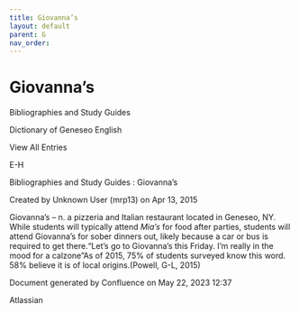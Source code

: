 ```yaml
---
title: Giovanna’s
layout: default
parent: G
nav_order:
---
```


# Giovanna’s

Bibliographies and Study Guides

Dictionary of Geneseo English

View All Entries

E-H

Bibliographies and Study Guides : Giovanna’s

Created by  Unknown User (mrp13) on Apr 13, 2015

Giovanna’s – n. a pizzeria and Italian restaurant located in Geneseo, NY. While students will typically attend *Mia’s* for food after parties, students will attend Giovanna’s for sober dinners out, likely because a car or bus is required to get there.“Let’s go to Giovanna’s this Friday. I’m really in the mood for a calzone”As of 2015, 75% of students surveyed know this word. 58% believe it is of local origins.(Powell, G-L, 2015)

Document generated by Confluence on May 22, 2023 12:37

Atlassian
